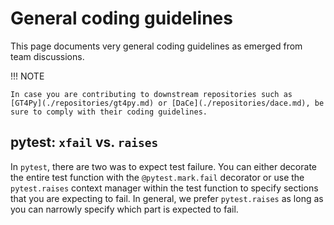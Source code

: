 # General coding guidelines

This page documents very general coding guidelines as emerged from team discussions.

!!! NOTE

    In case you are contributing to downstream repositories such as [GT4Py](./repositories/gt4py.md) or [DaCe](./repositories/dace.md), be sure to comply with their coding guidelines.

## pytest: `xfail` vs. `raises`

In `pytest`, there are two was to expect test failure. You can either decorate the entire test function with the `@pytest.mark.fail` decorator or use the `pytest.raises` context manager within the test function to specify sections that you are expecting to fail. In general, we prefer `pytest.raises` as long as you can narrowly specify which part is expected to fail.
